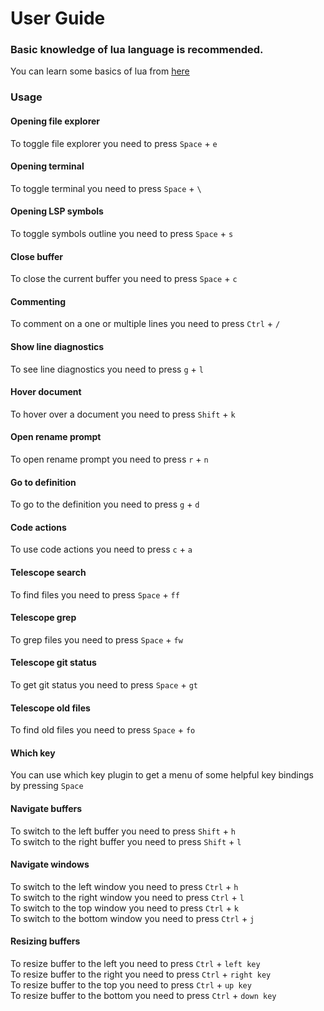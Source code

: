 # User Guide

### Basic knowledge of lua language is recommended.

You can learn some basics of lua from [here](https://github.com/pohka/Lua-Beginners-Guide)

### Usage

#### Opening file explorer

To toggle file explorer you need to press `Space` + `e`

#### Opening terminal

To toggle terminal you need to press `Space` + `\`

#### Opening LSP symbols

To toggle symbols outline you need to press `Space` + `s`

#### Close buffer

To close the current buffer you need to press `Space` + `c`

#### Commenting

To comment on a one or multiple lines you need to press `Ctrl` + `/`

#### Show line diagnostics

To see line diagnostics you need to press `g` + `l`

#### Hover document

To hover over a document you need to press `Shift` + `k`

#### Open rename prompt

To open rename prompt you need to press `r` + `n`

#### Go to definition

To go to the definition you need to press `g` + `d`

#### Code actions

To use code actions you need to press `c` + `a`

#### Telescope search

To find files you need to press `Space` + `ff`

#### Telescope grep

To grep files you need to press `Space` + `fw`

#### Telescope git status

To get git status you need to press `Space` + `gt`

#### Telescope old files

To find old files you need to press `Space` + `fo`

#### Which key

You can use which key plugin to get a menu of some helpful key bindings by pressing `Space`

#### Navigate buffers

To switch to the left buffer you need to press `Shift` + `h`<br>
To switch to the right buffer you need to press `Shift` + `l`

#### Navigate windows

To switch to the left window you need to press `Ctrl` + `h`<br>
To switch to the right window you need to press `Ctrl` + `l`<br>
To switch to the top window you need to press `Ctrl` + `k`<br>
To switch to the bottom window you need to press `Ctrl` + `j`

#### Resizing buffers

To resize buffer to the left you need to press `Ctrl` + `left key`<br>
To resize buffer to the right you need to press `Ctrl` + `right key`<br>
To resize buffer to the top you need to press `Ctrl` + `up key`<br>
To resize buffer to the bottom you need to press `Ctrl` + `down key`
